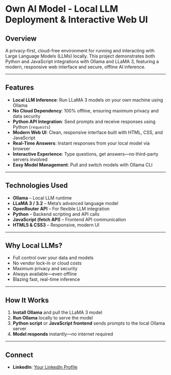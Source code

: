 # Own AI Model - Local LLM Deployment & Interactive Web UI

## Overview
A privacy-first, cloud-free environment for running and interacting with Large Language Models (LLMs) locally. This project demonstrates both Python and JavaScript integrations with Ollama and LLaMA 3, featuring a modern, responsive web interface and secure, offline AI inference.

---

## Features
- **Local LLM Inference**: Run LLaMA 3 models on your own machine using Ollama
- **No Cloud Dependency**: 100% offline, ensuring maximum privacy and data security
- **Python API Integration**: Send prompts and receive responses using Python (`requests`)
- **Modern Web UI**: Clean, responsive interface built with HTML, CSS, and JavaScript
- **Real-Time Answers**: Instant responses from your local model via browser
- **Interactive Experience**: Type questions, get answers—no third-party servers involved
- **Easy Model Management**: Pull and switch models with Ollama CLI

---

## Technologies Used
- **Ollama** – Local LLM runtime
- **LLaMA 3 / 3.2** – Meta’s advanced language model
- **OpenRouter API** – For flexible LLM integration
- **Python** – Backend scripting and API calls
- **JavaScript (fetch API)** – Frontend API communication
- **HTML5 & CSS3** – Responsive, modern UI

---

## Why Local LLMs?
- Full control over your data and models
- No vendor lock-in or cloud costs
- Maximum privacy and security
- Always available—even offline
- Blazing fast, real-time inference

---

## How It Works
1. **Install Ollama** and pull the LLaMA 3 model
2. **Run Ollama** locally to serve the model
3. **Python script** or **JavaScript frontend** sends prompts to the local Ollama server
4. **Model responds** instantly—no internet required

---

## Connect

- **LinkedIn**: [Your LinkedIn Profile](https://www.linkedin.com/in/your-profile)






